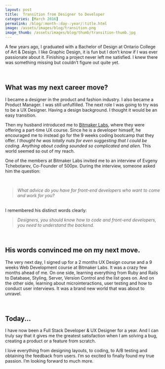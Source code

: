 ```yaml
---
layout: post
title:  Transition from Designer to Developer
categories: [March 2016]
permalink: /blog/:month-:day-:year/:title.html
image: /assets/images/blog/transition.png
image_thumb: /assets/images/blog/thumb/transition-thumb.jpg
---
```



A few years ago, I graduated with a Bachelor of Design at Ontario College of Art & Design. I like Graphic Design, it is fun but I don’t know if I was ever passionate about it. Finishing a project never left me satisfied. I knew there was something missing but couldn’t figure out quite yet.

<br>

## **What was my next career move?**
I became a designer in the product and fashion industry. I also became a Product Manager. I was still unfulfilled.
The next role I was going to try was to be a UX Designer. Having a design background. I thought it would be an easy transition.


Then my husband introduced me to [Bitmaker Labs](https://bitmaker.co/), where they were offering a part-time UX course. Since he is a developer himself, he encouraged me to instead go for the 9 weeks coding bootcamp that they offer.  *I thought he was totally nuts for even suggesting that I could be coding. Anything about coding sounded so complicated and alien.* This world seemed so out of my reach.


One of the members at Bitmaker Labs invited me to an interview of Evgeny Tchebotarev, Co-Founder of 500px.
During the interview, someone asked him the question:

<br>


> *What advice do you have for front-end developers who want to come and work for you?*

<br>
I remembered his distinct words clearly:

> *Designers, you should know how to code and front-end developers, you need to understand the backend.*

<br>

## **His words convinced me on my next move.**
The very next day, I signed up for a 2 months UX Design course and a 9 weeks Web Development course at Bitmaker Labs. It was a crazy few months ahead of me. On one side, learning everything from Ruby and Rails to Database, Styling, Server, Version Control and the list goes on. And on the other side, learning about microinteractions, user testing and how to conduct user interviews.
It was a brand new world that was about to unravel.

<br>

## **Today...**
I have now been a Full Stack Developer & UX Designer for a year. And I can truly say that it gives me the greatest satisfaction when I am solving a bug, creating a product or a feature from scratch.


I love everything from designing layouts, to coding, to A/B testing and obtaining the feedback from users.
I’m so excited to finally found my true passion. I’m looking forward to much more.